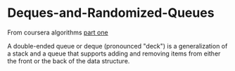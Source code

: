 # Deques-and-Randomized-Queues

From coursera algorithms [part one](https://class.coursera.org/algs4partI-010)

A double-ended queue or deque (pronounced "deck") is a generalization of a stack and a queue that supports adding and removing items from either the front or the back of the data structure.